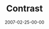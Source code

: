 ---
layout: message
category: message
series: "Kingdom"
title: "Contrast"
date: 2007-02-25-00-00
message_id: 30
audio: "http://s3.amazonaws.com/crossroads-media/messages/audio/Kingdom_02_Contrast_02-25-07_Tome.mp3"
audio-duration: "39:17"
tag: 
 - forgive
 - war
 - pledge-of-allegiance
 - united-states
 - tome
 - world
 - kingdom
 - kingdom-of-god
explicit: false
---